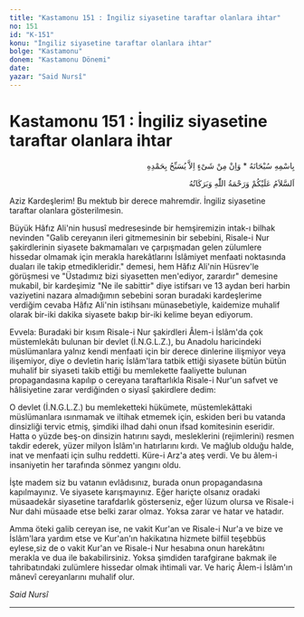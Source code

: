 ```yaml
---
title: "Kastamonu 151 : İngiliz siyasetine taraftar olanlara ihtar"
no: 151
id: "K-151"
konu: "İngiliz siyasetine taraftar olanlara ihtar"
bolge: "Kastamonu"
donem: "Kastamonu Dönemi"
date: 
yazar: "Said Nursî"
---
```


# Kastamonu 151 : İngiliz siyasetine taraftar olanlara ihtar

<p class="arabic" dir="rtl" title="Meal: “Subhân Allah’ın adıyla” * “Hiçbir şey yoktur ki O'nu hamd ile tesbih etmesin” [İsrâ 17:44]">بِاسْمِهِ سُبْحَانَهُ * وَاِنْ مِنْ شَىْءٍ اِلاَّ يُسَبِّحُ بِحَمْدِهِ</p>

<p class="arabic" dir="rtl" title="Meal: “Allah’ın selâmı, rahmeti ve bereketleri, üzerinize olsun.”">اَلسَّلاَمُ عَلَيْكُمْ وَرَحْمَةُ اللّٰهِ وَبَرَكَاتُهُ</p>

Aziz Kardeşlerim! Bu mektub bir derece mahremdir. İngiliz siyasetine taraftar olanlara gösterilmesin.

Büyük Hâfız Ali'nin hususî medresesinde bir hemşiremizin intak-ı bilhak nevinden "Galib cereyanın ileri gitmemesinin bir sebebini, Risale-i Nur şakirdlerinin siyasete bakmamaları ve çarpışmadan gelen zülumlere hissedar olmamak için merakla harekâtlarını İslâmiyet menfaati noktasında duaları ile takip etmedikleridir." demesi, hem Hâfız Ali'nin Hüsrev'le görüşmesi ve "Üstadımız bizi siyasetten men'ediyor, zarardır" demesine mukabil, bir kardeşimiz "Ne ile sabittir" diye istifsarı ve 13 aydan beri harbin vaziyetini nazara almadığımın sebebini soran buradaki kardeşlerime verdiğim cevaba Hâfız Ali'nin istihsanı münasebetiyle, kaidemize muhalif olarak bir-iki dakika siyasete bakıp bir-iki kelime beyan ediyorum.

Evvela: Buradaki bir kısım Risale-i Nur şakirdleri Âlem-i İslâm'da çok müstemlekâtı bulunan bir devlet (İ.N.G.L.Z.), bu Anadolu haricindeki müslümanlara yalnız kendi menfaati için bir derece dinlerine ilişmiyor veya ilişemiyor, diye o devletin hariç İslâm'lara tatbik ettiği siyasete bütün bütün muhalif bir siyaseti takib ettiği bu memlekette faaliyette bulunan propagandasına kapılıp o cereyana taraftarlıkla Risale-i Nur'un safvet ve hâlisiyetine zarar verdiğinden o siyasî şakirdlere dedim:

O devlet (İ.N.G.L.Z.) bu memleketteki hükümete, müstemlekâttaki müslümanlara ısınmamak ve iltihak etmemek için, eskiden beri bu vatanda dinsizliği tervic etmiş, şimdiki ilhad dahi onun ifsad komitesinin eseridir. Hatta o yüzde beş-on dinsizin hatırını saydı, mesleklerini (rejimlerini) resmen takdir ederek, yüzer milyon İslâm'ın hatırlarını kırdı. Ve mağlub olduğu halde, inat ve menfaati için sulhu reddetti. Küre-i Arz'a ateş verdi. Ve bu âlem-i insaniyetin her tarafında sönmez yangını oldu.

İşte madem siz bu vatanın evlâdısınız, burada onun propagandasına kapılmayınız. Ve siyasete karışmayınız. Eğer hariçte olsanız oradaki müsaadekâr siyasetine tarafdarlık gösterseniz, eğer lüzum olursa ve Risale-i Nur dahi müsaade etse belki zarar olmaz. Yoksa zarar ve hatar ve hatadır.

Amma öteki galib cereyan ise, ne vakit Kur'an ve Risale-i Nur'a ve bize ve İslâm'lara yardım etse ve Kur'an'ın hakikatına hizmete bilfiil teşebbüs eylese,siz de o vakit Kur'an ve Risale-i Nur hesabına onun harekâtını merakla ve dua ile bakabilirsiniz. Yoksa şimdiden tarafgirane bakmak ile tahribatındaki zulümlere hissedar olmak ihtimali var. Ve hariç Âlem-i İslâm'ın mânevî cereyanlarını muhalif olur.

*Said Nursî*

***
